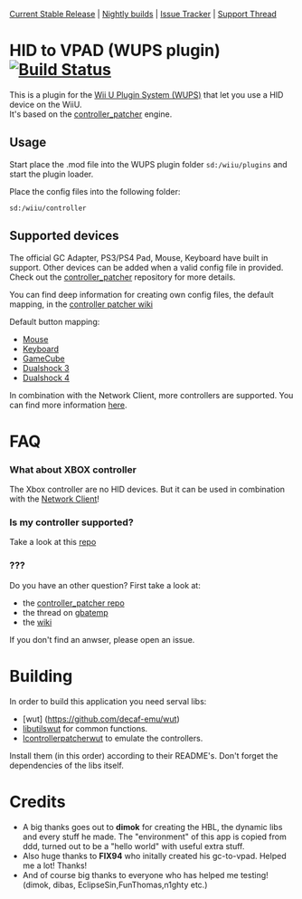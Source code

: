 [Current Stable Release](https://github.com/Maschell/hid_to_vpad/releases/latest) | [Nightly builds](https://github.com/Maschell/hid_to_vpad/releases) | [Issue Tracker](https://github.com/Maschell/hid_to_vpad/issues) | [Support Thread](https://gbatemp.net/threads/hid-to-vpad.424127/)
# HID to VPAD  (WUPS plugin) [![Build Status](https://api.travis-ci.org/Maschell/hid_to_vpad.svg?branch=wups)](https://travis-ci.org/Maschell/hid_to_vpad)


This is a plugin for the [Wii U Plugin System (WUPS)](https://github.com/Maschell/WiiUPluginSystem/) that let you use a HID device on the WiiU. <br />
It's based on the [controller_patcher](https://github.com/Maschell/controller_patcher/tree/wut) engine. 

## Usage
Start place the .mod file into the WUPS plugin folder `sd:/wiiu/plugins` and start the plugin loader.

Place the config files into the following folder:
```
sd:/wiiu/controller
```

## Supported devices
The official GC Adapter, PS3/PS4 Pad, Mouse, Keyboard have built in support. Other devices can be added when a valid config file in provided.  
Check out the [controller_patcher](https://github.com/Maschell/controller_patcher) repository for more details.  

You can find deep information for creating own config files, the default mapping, in the [controller patcher wiki](https://github.com/Maschell/controller_patcher/wiki)

Default button mapping:  
- [Mouse](https://github.com/Maschell/controller_patcher/wiki/3.-Mouses#default-configuration)
- [Keyboard](https://github.com/Maschell/controller_patcher/wiki/4.-Keyboards#default-configuration)
- [GameCube](https://github.com/Maschell/controller_patcher/wiki/5.a-Controller-%7C-Configurate-the-GameCube-controller#default-button-mapping)
- [Dualshock 3](https://github.com/Maschell/controller_patcher/wiki/5.b-Controller-%7C-Configurate-the-Dualshock-3-controller#default-button-mapping)
- [Dualshock 4](https://github.com/Maschell/controller_patcher/wiki/5.c-Controller-%7C-Configurate-the-Dualshock-4-controller#default-button-mapping)

In combination with the Network Client, more controllers are supported. You can find more information [here](http://gbatemp.net/threads/hid-to-vpad-network-client.466150/).

# FAQ

### What about XBOX controller
The Xbox controller are no HID devices. But it can be used in combination with the [Network Client](http://gbatemp.net/threads/hid-to-vpad-network-client.466150/)!

### Is my controller supported?
Take a  look at this [repo](https://github.com/Maschell/controller_patcher_configs)

### ???
Do you have an other question? First take a look at:
- the [controller_patcher repo](https://github.com/Maschell/controller_patcher)
- the thread on [gbatemp](http://gbatemp.net/threads/hid-to-vpad.424127/)
- the [wiki](https://github.com/Maschell/controller_patcher/wiki)  

If you don't find an anwser, please open an issue.

# Building
In order to build this application you need serval libs:

- [wut] (https://github.com/decaf-emu/wut)
- [libutilswut](https://github.com/Maschell/libutils/tree/wut) for common functions.
- [lcontrollerpatcherwut](https://github.com/Maschell/controller_patcher/tree/wut) to emulate the controllers.

Install them (in this order) according to their README's. Don't forget the dependencies of the libs itself.

# Credits
- A big thanks goes out to <b>dimok</b> for creating the HBL, the dynamic libs and every stuff he made. The "environment" of this app is copied from ddd, turned out to be a "hello world" with useful extra stuff.  
- Also huge thanks to <b>FIX94</b> who initally created his gc-to-vpad. Helped me a lot! Thanks!  
- And of course big thanks to everyone who has helped me testing! (dimok, dibas, EclipseSin,FunThomas,n1ghty etc.)  
